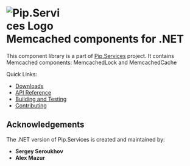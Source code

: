 # <img src="https://github.com/pip-services3/pip-services3/raw/master/design/Logo.png" alt="Pip.Services Logo" style="max-width:30%"> <br/> Memcached components for .NET

This component library is a part of [Pip.Services](https://github.com/pip-services3/pip-services3) project.
It contains Memcached components: MemcachedLock and MemcachedCache

Quick Links:

* [Downloads](https://github.com/pip-services3-dotnet/pip-services3-memcached-dotnet/blob/master/doc/Downloads.md)
* [API Reference](https://rawgit.com/pip-services3-dotnet/pip-services3-memcached-dotnet/master/doc/api/index.html)
* [Building and Testing](https://github.com/pip-services3-dotnet/pip-services3-memcached-dotnet/blob/master/doc/Development.md)
* [Contributing](https://github.com/pip-services3-dotnet/pip-services3-memcached-dotnet/blob/master/doc/Development.md/#contrib)

## Acknowledgements

The .NET version of Pip.Services is created and maintained by:
- **Sergey Seroukhov**
- **Alex Mazur**

